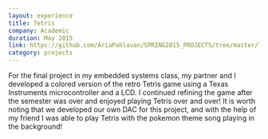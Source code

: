 ```yaml
---
layout: experience
title: Tetris
company: Academic
duration: May 2015
link: https://github.com/AriaPahlavan/SPRING2015_PROJECTS/tree/master/Tetris%20Game%20Lab
category: projects
---
```

<p>
For the final project in my embedded systems class, my partner and I developed 
a colored version of the retro Tetris game using a Texas Instruments microcontroller and a LCD. 
I continued refining the game after the semester was over and enjoyed playing Tetris over and over! 
It is worth noting that we developed our own DAC for this project, and with the help of my friend 
I was able to play Tetris with the pokemon theme song playing in the background!
</p>